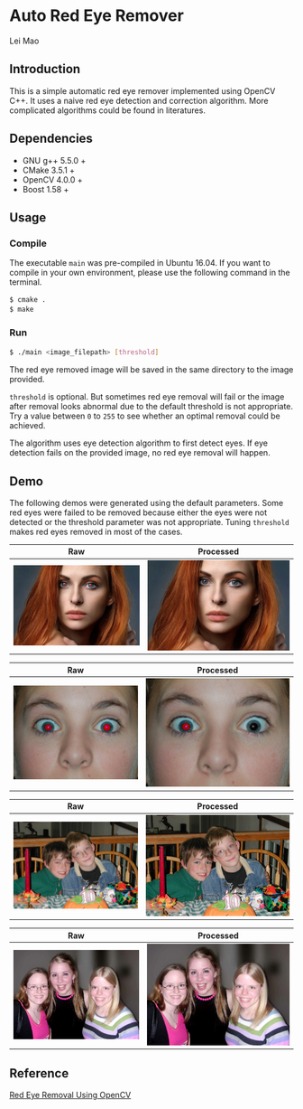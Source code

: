# Auto Red Eye Remover

Lei Mao

## Introduction

This is a simple automatic red eye remover implemented using OpenCV C++. It uses a naive red eye detection and correction algorithm. More complicated algorithms could be found in literatures. 

## Dependencies

* GNU g++ 5.5.0 +
* CMake 3.5.1 +
* OpenCV 4.0.0 +
* Boost 1.58 +

## Usage

### Compile

The executable ``main`` was pre-compiled in Ubuntu 16.04. If you want to compile in your own environment, please use the following command in the terminal.

```bash
$ cmake .
$ make
```

### Run

```bash
$ ./main <image_filepath> [threshold]
```

The red eye removed image will be saved in the same directory to the image provided. 

``threshold`` is optional. But sometimes red eye removal will fail or the image after removal looks abnormal due to the default threshold is not appropriate. Try a value between ``0`` to ``255`` to see whether an optimal removal could be achieved. 

The algorithm uses eye detection algorithm to first detect eyes. If eye detection fails on the provided image, no red eye removal will happen. 

## Demo

The following demos were generated using the default parameters. Some red eyes were failed to be removed because either the eyes were not detected or the threshold parameter was not appropriate. Tuning ``threshold`` makes red eyes removed in most of the cases.

Raw | Processed |
:-------------------------:|:-------------------------:
![](images/sample_1.jpg) | ![](images/sample_1_fixed.jpg)

Raw | Processed |
:-------------------------:|:-------------------------:
![](images/sample_2.jpg) | ![](images/sample_2_fixed.jpg)

Raw | Processed |
:-------------------------:|:-------------------------:
![](images/sample_3.jpg) | ![](images/sample_3_fixed.jpg)

Raw | Processed |
:-------------------------:|:-------------------------:
![](images/sample_4.jpg) | ![](images/sample_4_fixed.jpg)


## Reference

[Red Eye Removal Using OpenCV](https://www.learnopencv.com/automatic-red-eye-remover-using-opencv-cpp-python/)
